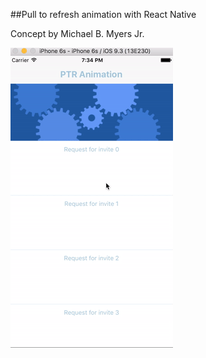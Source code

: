 ##Pull to refresh animation with React Native

Concept by Michael B. Myers Jr.

![alt tag](./images/giphy.gif)
